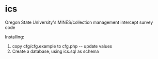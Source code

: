 ics
===

Oregon State University's MINES/collection management intercept survey code

Installing:
1) copy cfg/cfg.example to cfg.php -- update values
2) Create a database, using ics.sql as schema
